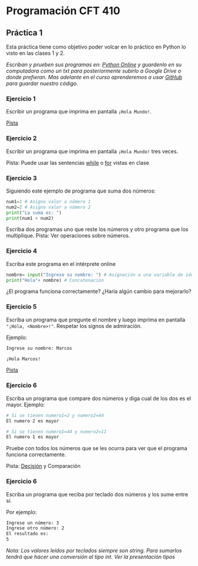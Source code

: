 # Programación CFT 410
## Práctica 1

Esta práctica tiene como objetivo poder volcar en lo práctico en Python lo visto en las clases 1 y 2.

_Escriban y prueben sus programas en: [Python Online](https://www.online-python.com/) y guardenlo en su computadora como un txt para posteriormente subirlo a Google Drive o donde prefieran. Mas adelante en el curso aprenderemos a usar [GitHub](https://github.com/) para guardar nuestro código._

### Ejercicio 1
Escribir un programa que imprima en pantalla `¡Hola Mundo!`.

[Pista](https://kity-linuxero.github.io/prog_CFP410/clase1.html#/6/4)

### Ejercicio 2
Escribir un programa que imprima en pantalla `¡Hola Mundo!` tres veces.

Pista: Puede usar las sentencias [while](https://kity-linuxero.github.io/prog_CFP410/clase1.html#/6/13) o [for](https://kity-linuxero.github.io/prog_CFP410/clase1.html#/6/14) vistas en clase

### Ejercicio 3
Siguiendo este ejemplo de programa que suma dos números:
```python
num1=1 # Asigno valor a número 1
num2=2 # Asigno valor a número 2
print("La suma es: ")
print(num1 + num2)
```
Escriba dos programas uno que reste los números y otro programa que los multiplique.
Pista: Ver operaciones sobre números.

### Ejercicio 4
Escriba este programa en el intérprete online

```python
nombre= input("Ingrese su nombre: ") # Asignación a una variable de identificador "nombre"
print("Hola"+ nombre) # Concatenación
```
¿El programa funciona correctamente? ¿Haría algún cambio para mejorarlo?

### Ejercicio 5

Escriba un programa que pregunte el nombre y luego imprima en pantalla `"¡Hola, <Nombre>!"`. Respetar los signos de admiración.

Ejemplo:
```bash
Ingrese su nombre: Marcos

¡Hola Marcos!
```

[Pista](https://kity-linuxero.github.io/prog_CFP410/clase1.html#/5/2)


### Ejercicio 6
Escriba un programa que compare dos números y diga cual de los dos es el mayor. Ejemplo:
```bash
# Si se tienen numero1=2 y numero2=44
El numero 2 es mayor
```

```bash
# Si se tienen numero1=44 y numero2=11
El numero 1 es mayor
```

Pruebe con todos los números que se les ocurra para ver que el programa funciona correctamente.

Pista: [Decisión](https://kity-linuxero.github.io/prog_CFP410/clase1.html#/6/7/1) y Comparación

### Ejercicio 6
Escriba un programa que reciba por teclado dos números y los sume entre sí.

Por ejemplo:
```bash
Ingrese un número: 3
Ingrese otro número: 2
El resultado es:
5
```

_Nota: Los valores leídos por teclados siempre son string. Para sumarlos tendrá que hacer una conversión al tipo int. Ver la presentación tipos_

